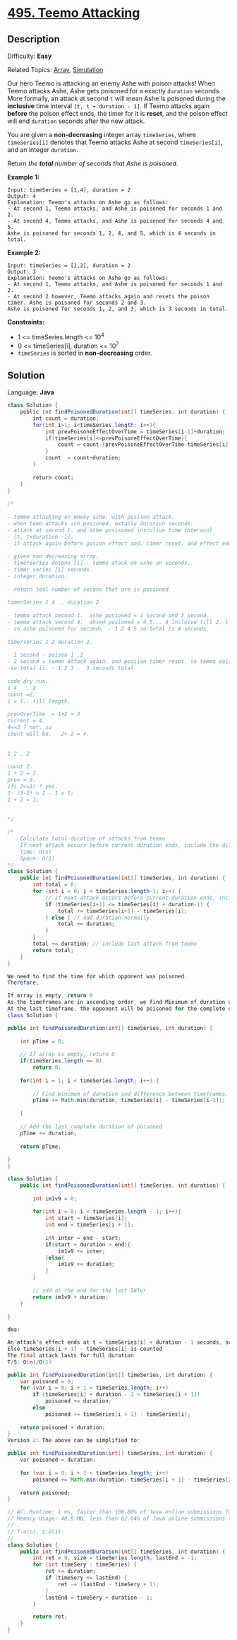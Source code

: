 # [495\. Teemo Attacking](https://leetcode.com/problems/teemo-attacking/)

## Description

Difficulty: **Easy**  

Related Topics: [Array](https://leetcode.com/tag/array/), [Simulation](https://leetcode.com/tag/simulation/)


Our hero Teemo is attacking an enemy Ashe with poison attacks! When Teemo attacks Ashe, Ashe gets poisoned for a exactly `duration` seconds. More formally, an attack at second `t` will mean Ashe is poisoned during the **inclusive** time interval `[t, t + duration - 1]`. If Teemo attacks again **before** the poison effect ends, the timer for it is **reset**, and the poison effect will end `duration` seconds after the new attack.

You are given a **non-decreasing** integer array `timeSeries`, where `timeSeries[i]` denotes that Teemo attacks Ashe at second `timeSeries[i]`, and an integer `duration`.

Return _the **total** number of seconds that Ashe is poisoned_.

**Example 1:**

```
Input: timeSeries = [1,4], duration = 2
Output: 4
Explanation: Teemo's attacks on Ashe go as follows:
- At second 1, Teemo attacks, and Ashe is poisoned for seconds 1 and 2.
- At second 4, Teemo attacks, and Ashe is poisoned for seconds 4 and 5.
Ashe is poisoned for seconds 1, 2, 4, and 5, which is 4 seconds in total.
```

**Example 2:**

```
Input: timeSeries = [1,2], duration = 2
Output: 3
Explanation: Teemo's attacks on Ashe go as follows:
- At second 1, Teemo attacks, and Ashe is poisoned for seconds 1 and 2.
- At second 2 however, Teemo attacks again and resets the poison timer. Ashe is poisoned for seconds 2 and 3.
Ashe is poisoned for seconds 1, 2, and 3, which is 3 seconds in total.
```

**Constraints:**

*   1 <= timeSeries.length <= 10<sup>4</sup>
*   0 <= timeSeries[i], duration <= 10<sup>7</sup>
*   `timeSeries` is sorted in **non-decreasing** order.


## Solution

Language: **Java**

```java
class Solution {
    public int findPoisonedDuration(int[] timeSeries, int duration) {
        int count = duration;
        for(int i=1; i<timeSeries.length; i++){
            int prevPoisoneEffectOverTime = timeSeries[i-1]+duration;
            if(timeSeries[i]<=prevPoisoneEffectOverTime){
                count = count-(prevPoisoneEffectOverTime-timeSeries[i]);
            }
            count  = count+duration;
        }
        
        return count;
    }
}
​
/*
​
- temmo attacking on emeny ashe. with posison attack.
- when temo attacks ash posioned. extacly duration seconds.
- attack at second t. and ashe posisoned insculive time interaval 
- [t, t+duration -1].
- if attack again before posion effect and. timer reset. and effect end duration second.
​
- given non decreasing array.
- timerseries detone [i] - temmo atack on ashe on seconds.
- timer series [i] seconds.
- integer duration. 
​
- return toal number of secons that are is posioned.
​
timerSeries 1 4  , duration 2 
​
- temmo attack second 1.  ashe posioned = 1 second and 2 second.
- temmo attack second 4.  ahsed posioned = 4 5... 4 incluive till 2. 1  2 so 4 5.
- so ashe poisoned for seconds  - 1 2 4 5 so total is 4 seconds.
​
timerseries 1 2 duration 2.
​
- 1 second - poison 1 ,2 
- 2 second = temmo attack again. and posiion timer reset. so temmo poison 2 3 second.
-so total is. - 1 2 3 .  3 seconds total.
​
code dry run.
1 4   , 2
count =2;
i = 1.. till length;
​
prevOverTime  = 1+2 = 3
current = 4. 
4<=3 ? not. so
count will be.   2+ 2 = 4.
​
​
1 2 , 2
​
count 2. 
1 + 2 = 3.
prev = 3.
if( 2<=3) ? yes.
2- (3-2) = 2 - 1 = 1;
1 + 2 = 3;
​
​
*/
```


```java
/*
    Calculate total duration of attacks from teemo
    If next attack occurs before current duration ends, include the difference
    Time: O(n)
    Space: O(1)
*/
class Solution {
    public int findPoisonedDuration(int[] timeSeries, int duration) {
        int total = 0;
        for (int i = 0; i < timeSeries.length-1; i++) {
            // if next attack occurs before current duration ends, include the difference
            if (timeSeries[i+1] <= timeSeries[i] + duration-1) {
                total += timeSeries[i+1] - timeSeries[i];
            } else { // add duration normally
                total += duration;
            }
        }
        total += duration; // include last attack from teemo
        return total;
    }
}

```

```java
We need to find the time for which opponent was poisoned.
Therefore,

If array is empty, return 0
As the timeframes are in ascending order, we find Minimum of duration and timeSeries[i] - timeSeries[i-1]. This is because either he will be poisoned for complete duration, or till he was poisoned again.
At the last timeframe, the opponent will be poisoned for the complete duration. So, add duration at the end.
class Solution {

public int findPoisonedDuration(int[] timeSeries, int duration) {
    
    int pTime = 0;
    
	// If array is empty, return 0
    if(timeSeries.length == 0)
        return 0;
    
    for(int i = 1; i < timeSeries.length; i++) {
        
		// Find minimum of duration and difference between timeframes.
        pTime += Math.min(duration, timeSeries[i] - timeSeries[i-1]);
        
    }
    
	// Add the last complete duration of poisoned
    pTime += duration;
    
    return pTime;
    
}
}
```

```java
class Solution {
    public int findPoisonedDuration(int[] timeSeries, int duration) {
        
        int im1v9 = 0;
        
        for(int i = 0; i < timeSeries.length - 1; i++){
            int start = timeSeries[i];
            int end = timeSeries[i + 1];
            
            int inter = end - start;
            if(start + duration > end){
                im1v9 += inter;
            }else{
                im1v9 += duration;
            }
        }
        
        // add at the end for the last INTer
        return im1v9 + duration;
    }
    
}

```

```java
dea:

An attack's effect ends at t = timeSeries[i] + duration - 1 seconds, so if the next attack is after t, then entire duration is counted
Else timeSeries[i + 1] - timeSeries[i] is counted
The final attack lasts for full duration
T/S: O(n)/O(1)

public int findPoisonedDuration(int[] timeSeries, int duration) {
	var poisoned = 0;
	for (var i = 0; i + 1 < timeSeries.length; i++)
		if (timeSeries[i] + duration - 1 < timeSeries[i + 1])
			poisoned += duration;
		else
			poisoned += timeSeries[i + 1] - timeSeries[i];
			
	return poisoned + duration;
}
Version 2: The above can be simplified to:

public int findPoisonedDuration(int[] timeSeries, int duration) {
	var poisoned = duration;
	
	for (var i = 0; i + 1 < timeSeries.length; i++)
		poisoned += Math.min(duration, timeSeries[i + 1] - timeSeries[i]);
	
	return poisoned;
}

```


```java
// AC: Runtime: 1 ms, faster than 100.00% of Java online submissions for Teemo Attacking.
// Memory Usage: 40.8 MB, less than 82.64% of Java online submissions for Teemo Attacking.
// .
// T:o(n), S:O(1)
//
class Solution {
    public int findPoisonedDuration(int[] timeSeries, int duration) {
        int ret = 0, size = timeSeries.length, lastEnd = -1;
        for (int timeSery : timeSeries) {
            ret += duration;
            if (timeSery <= lastEnd) {
                ret -= (lastEnd - timeSery + 1);
            }
            lastEnd = timeSery + duration - 1;
        }

        return ret;
    }
}

```

